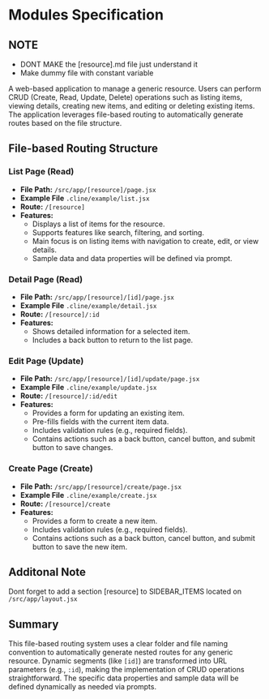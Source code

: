 # Modules Specification

## NOTE

- DONT MAKE the [resource].md file just understand it
- Make dummy file with constant variable

A web-based application to manage a generic resource. Users can perform CRUD (Create, Read, Update, Delete) operations such as listing items, viewing details, creating new items, and editing or deleting existing items. The application leverages file-based routing to automatically generate routes based on the file structure.

## File-based Routing Structure

### List Page (Read)

- **File Path:** `/src/app/[resource]/page.jsx`
- **Example File** `.cline/example/list.jsx`
- **Route:** `/[resource]`
- **Features:**
  - Displays a list of items for the resource.
  - Supports features like search, filtering, and sorting.
  - Main focus is on listing items with navigation to create, edit, or view details.
  - Sample data and data properties will be defined via prompt.

### Detail Page (Read)

- **File Path:** `/src/app/[resource]/[id]/page.jsx`
- **Example File** `.cline/example/detail.jsx`
- **Route:** `/[resource]/:id`
- **Features:**
  - Shows detailed information for a selected item.
  - Includes a back button to return to the list page.

### Edit Page (Update)

- **File Path:** `/src/app/[resource]/[id]/update/page.jsx`
- **Example File** `.cline/example/update.jsx`
- **Route:** `/[resource]/:id/edit`
- **Features:**
  - Provides a form for updating an existing item.
  - Pre-fills fields with the current item data.
  - Includes validation rules (e.g., required fields).
  - Contains actions such as a back button, cancel button, and submit button to save changes.

### Create Page (Create)

- **File Path:** `/src/app/[resource]/create/page.jsx`
- **Example File** `.cline/example/create.jsx`
- **Route:** `/[resource]/create`
- **Features:**
  - Provides a form to create a new item.
  - Includes validation rules (e.g., required fields).
  - Contains actions such as a back button, cancel button, and submit button to save the new item.

## Additonal Note

Dont forget to add a section [resource] to SIDEBAR_ITEMS located on `/src/app/layout.jsx`

## Summary

This file-based routing system uses a clear folder and file naming convention to automatically generate nested routes for any generic resource. Dynamic segments (like `[id]`) are transformed into URL parameters (e.g., `:id`), making the implementation of CRUD operations straightforward. The specific data properties and sample data will be defined dynamically as needed via prompts.

